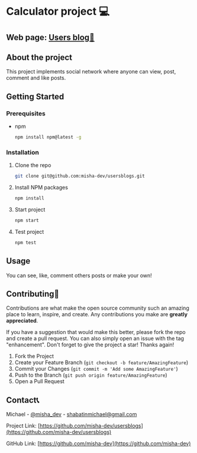 # Calculator project :computer:

## Web page: [Users blog:link:](https://misha-dev.github.io/usersblogs/)

## About the project

This project implements social network where anyone can view, post, comment and like posts.

## Getting Started

### Prerequisites

- npm
  ```sh
  npm install npm@latest -g
  ```

### Installation

1. Clone the repo
   ```sh
   git clone git@github.com:misha-dev/usersblogs.git
   ```
2. Install NPM packages
   ```sh
   npm install
   ```
3. Start project
   ```sh
   npm start
   ```
4. Test project
   ```sh
   npm test
   ```

## Usage

You can see, like, comment others posts or make your own!

## Contributing:star2:

Contributions are what make the open source community such an amazing place to learn, inspire, and create. Any contributions you make are **greatly appreciated**.

If you have a suggestion that would make this better, please fork the repo and create a pull request. You can also simply open an issue with the tag "enhancement".
Don't forget to give the project a star! Thanks again!

1. Fork the Project
2. Create your Feature Branch (`git checkout -b feature/AmazingFeature`)
3. Commit your Changes (`git commit -m 'Add some AmazingFeature'`)
4. Push to the Branch (`git push origin feature/AmazingFeature`)
5. Open a Pull Request

## Contact:telephone_receiver:

Michael - [@misha_dev](https://t.me/misha_dev) - shabatinmichael@gmail.com

Project Link: [https://github.com/misha-dev/usersblogs](https://github.com/misha-dev/usersblogs)

GitHub Link: [https://github.com/misha-dev](https://github.com/misha-dev)
